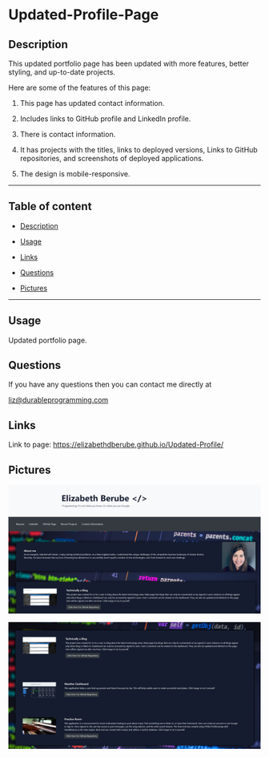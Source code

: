 # Updated-Profile-Page

## Description
This updated portfolio page has been updated with more features, better styling, and up-to-date projects.

Here are some of the features of this page:

1. This page has updated contact information. 

2. Includes links to GitHub profile and LinkedIn profile. 

3. There is contact information.

4. It has projects with the titles, links to deployed versions, Links to GitHub repositories, and screenshots of deployed applications. 

5. The design is mobile-responsive.

---

## Table of content

* [Description](#description)

* [Usage](#usage)

* [Links](#links)

* [Questions](#questions)

* [Pictures](#pictures)

---


## Usage

Updated portfolio page.

## Questions

If you have any questions  then you can contact me directly at 

liz@durableprogramming.com


## Links

Link to page:  https://elizabethdberube.github.io/Updated-Profile/


## Pictures


![image](./photos/portfolio.png)

![image](./photos/portfolio2.png)
